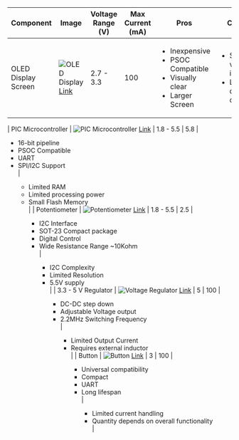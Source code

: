 
| Component                | Image                                                                                                             | Voltage Range (V) | Max Current (mA) | Pros                                                                                         | Cons                                                                |
|--------------------------|-------------------------------------------------------------------------------------------------------------------|-------------------|------------------|----------------------------------------------------------------------------------------------|---------------------------------------------------------------------|
| OLED Display Screen       | ![OLED Display](https://github.com/user-attachments/assets/cd7eb6ce-0679-4ae2-a178-05703a275109) [Link](https://www.digikey.com/en/products/detail/newhaven-display-intl/NHD-C12832A1Z-FSW-FBW-3V3/2059236) | 2.7 - 3.3         | 100              | <ul><li>Inexpensive</li><li>PSOC Compatible</li><li>Visually clear</li><li>Larger Screen</li> | <ul><li>Smaller voltage input</li><li>Limited display options</li> |



| PIC Microcontroller       | ![PIC Microcontroller](https://github.com/user-attachments/assets/3af3f4a4-dec5-4eca-b5ae-b35ef0282502) [Link](https://www.digikey.com/en/products/detail/analog-devices-inc-maxim-integrated/MAX8563EEE/12615195) | 1.8 - 5.5         | 5.8              | <ul><li>16-bit pipeline</li><li>PSOC Compatible</li><li>UART</li><li>SPI/I2C Support</li>   | <ul><li>Limited RAM</li><li>Limited processing power</li><li>Small Flash Memory</li> |
| Potentiometer             | ![Potentiometer](https://github.com/user-attachments/assets/bc79ddbf-6744-43f6-b6dd-7f13cf4799a3) [Link](https://www.digikey.com/en/products/detail/microchip-technology/MCP4011T-103E-SN/1098513) | 1.8 - 5.5         | 2.5              | <ul><li>I2C Interface</li><li>SOT-23 Compact package</li><li>Digital Control</li><li>Wide Resistance Range ~10Kohm</li> | <ul><li>I2C Complexity</li><li>Limited Resolution</li><li>5.5V supply</li> |
| 3.3 - 5 V Regulator      | ![Voltage Regulator](https://github.com/user-attachments/assets/85d63ddf-a8a7-4c06-8473-265e24f89ef8) [Link](https://www.digikey.com/en/products/detail/analog-devices-inc-maxim-integrated/MAX8563EEE/12615195) | 5                 | 100              | <ul><li>DC-DC step down</li><li>Adjustable Voltage output</li><li>2.2MHz Switching Frequency</li> | <ul><li>Limited Output Current</li><li>Requires external inductor</li> |
| Button                    | ![Button](https://github.com/user-attachments/assets/42778357-858b-40ed-8ae8-fab6e264a9e7) [Link](https://www.digikey.com/en/products/detail/c-k/D6R90-F2-LFS/1466352) | 3                 | 100              | <ul><li>Universal compatibility</li><li>Compact</li><li>UART</li><li>Long lifespan</li>     | <ul><li>Limited current handling</li><li>Quantity depends on overall functionality</li> |



